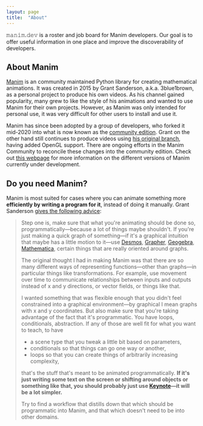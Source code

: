 ```yaml
---
layout: page
title:  "About"
---
```


𝚖𝚊𝚗𝚒𝚖.𝚍𝚎𝚟 is a roster and job board for Manim developers. Our goal is to offer useful information in one place and improve the discoverability of developers.

## About Manim

[Manim](https://github.com/3b1b/manim) is an community maintained Python library for creating mathematical animations. It was created in 2015 by Grant Sanderson, a.k.a. 3blue1brown, as a personal project to produce his own videos. As his channel gained popularity, many grew to like the style of his animations and wanted to use Manim for their own projects. However, as Manim was only intended for personal use, it was very difficult for other users to install and use it.

Manim has since been adopted by a group of developers, who forked it mid-2020 into what is now known as the [community edition](https://manim.community). Grant on the other hand still continues to produce videos using [his original branch](https://3b1b.github.io/manim/), having added OpenGL support. There are ongoing efforts in the Manim Community to reconcile these changes into the community edition. Check out [this webpage](https://docs.manim.community/en/stable/installation/versions.html) for more information on the different versions of Manim currently under development.

## Do you need Manim?

Manim is most suited for cases where you can animate something more **efficiently by writing a program for it**, instead of doing it manually. Grant Sanderson [gives the following advice](https://youtu.be/ruUfqQPDdDs?t=138):

> Step one is, make sure that what you're animating should be done so, programmatically—because a lot of things maybe shouldn't. If you're just making a quick graph of something—if it's a graphical intuition that maybe has a little motion to it—use [Desmos](https://www.desmos.com/), [Grapher](https://en.wikipedia.org/wiki/Grapher), [Geogebra](https://www.geogebra.org/), [Mathematica](https://www.wolfram.com/mathematica/), certain things that are really oriented around graphs.
>
> The original thought I had in making Manim was that there are so many different ways of representing functions—other than graphs—in particular things like transformations. For example, use movement over time to communicate relationships between inputs and outputs instead of x and y directions, or vector fields, or things like that.
>
> I wanted something that was flexible enough that you didn't feel constrained into a graphical environment—by graphical I mean graphs with x and y coordinates. But also make sure that you're taking advantage of the fact that it's programmatic. You have loops, conditionals, abstraction. If any of those are well fit for what you want to teach, to have
>
> - a scene type that you tweak a little bit based on parameters,
> - conditionals so that things can go one way or another,
> - loops so that you can create things of arbitrarily increasing complexity,
>
> that's the stuff that's meant to be animated programmatically. **If it's just writing some text on the screen or shifting around objects or something like that, you should probably just use [Keynote](https://www.apple.com/keynote)—it will be a lot simpler.**
>
> Try to find a workflow that distills down that which should be programmatic into Manim, and that which doesn't need to be
> into other domains.